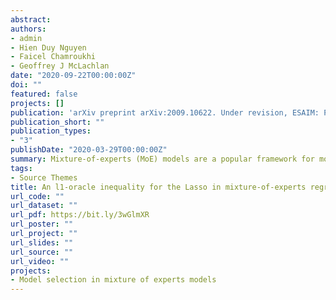 ```yaml
---
abstract: 
authors:
- admin
- Hien Duy Nguyen
- Faicel Chamroukhi
- Geoffrey J McLachlan
date: "2020-09-22T00:00:00Z"
doi: ""
featured: false
projects: []
publication: 'arXiv preprint arXiv:2009.10622. Under revision, ESAIM: Probability and Statistics'
publication_short: ""
publication_types:
- "3"
publishDate: "2020-03-29T00:00:00Z"
summary: Mixture-of-experts (MoE) models are a popular framework for modeling heterogeneity in data, for both regression and classification problems in statistics and machine learning, due to their flexibility and the abundance of statistical estimation and model choice tools. Such flexibility comes from allowing the mixture weights (or gating functions) in the MoE model to depend on the explanatory variables, along with the experts (or component densities). This permits the modeling of data arising from more complex data generating processes, compared to the classical finite mixtures and finite mixtures of regression models, whose mixing parameters are independent of the covariates. The use of MoE models in a high-dimensional setting, when the number of explanatory variables can be much larger than the sample size (i.e., $p \gg n)$, is challenging from a computational point of view, and in particular from a theoretical point of view, where the literature is still lacking results in dealing with the curse of dimensionality, in both the statistical estimation and feature selection. We consider the finite mixture-of-experts model with soft-max gating functions and Gaussian experts for high-dimensional regression on heterogeneous data, and its $l_1$-regularized estimation via the Lasso. We focus on the Lasso estimation properties rather than its feature selection properties. We provide a lower bound on the regularization parameter of the Lasso function that ensures an $l_1$-oracle inequality satisfied by the Lasso estimator according to the Kullback-Leibler loss.
tags:
- Source Themes
title: An l1-oracle inequality for the Lasso in mixture-of-experts regression models
url_code: ""
url_dataset: ""
url_pdf: https://bit.ly/3wGlmXR
url_poster: ""
url_project: ""
url_slides: ""
url_source: ""
url_video: ""
projects:
- Model selection in mixture of experts models
---
```




